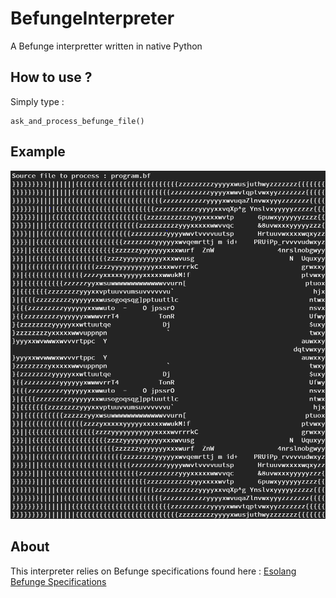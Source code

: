 # BefungeInterpreter
A Befunge interpretter written in native Python

## How to use ?

Simply type :

	ask_and_process_befunge_file()

## Example

<img src="example.png" />

## About

This interpreter relies on Befunge specifications found here : <a href="https://esolangs.org/wiki/Befunge">Esolang Befunge Specifications</a>
